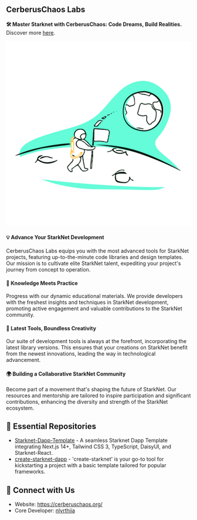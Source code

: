 ## CerberusChaos Labs

**🛠️ Master Starknet with CerberusChaos: Code Dreams, Build Realities.** Discover more [here](https://cerberuschaos.org).

![CerberusChaos Labs](https://github.com/CerberusChaos/.github/blob/main/profile/asset/1191704883591_.pic.jpg)

#### 💡 Advance Your StarkNet Development

CerberusChaos Labs equips you with the most advanced tools for StarkNet projects, featuring up-to-the-minute code libraries and design templates. Our mission is to cultivate elite StarkNet talent, expediting your project's journey from concept to operation.

#### 📘 Knowledge Meets Practice

Progress with our dynamic educational materials. We provide developers with the freshest insights and techniques in StarkNet development, promoting active engagement and valuable contributions to the StarkNet community.

#### 🌟 Latest Tools, Boundless Creativity

Our suite of development tools is always at the forefront, incorporating the latest library versions. This ensures that your creations on StarkNet benefit from the newest innovations, leading the way in technological advancement.

#### 🌍 Building a Collaborative StarkNet Community

Become part of a movement that's shaping the future of StarkNet. Our resources and mentorship are tailored to inspire participation and significant contributions, enhancing the diversity and strength of the StarkNet ecosystem.

## 🧰 Essential Repositories

- [Starknet-Dapp-Template](https://github.com/CerberusChaos/Starknet-Dapp-Template) - A seamless Starknet Dapp Template integrating Next.js 14+, Tailwind CSS 3, TypeScript, DaisyUI, and Starknet-React.
- [create-starknet-dapp](https://github.com/CerberusChaos/create-starknet-dapp) - 'create-starknet' is your go-to tool for kickstarting a project with a basic template tailored for popular frameworks.

## 📡 Connect with Us

- Website: https://cerberuschaos.org/
- Core Developer: [nlyrthiia](https://github.com/nlyrthiia)
